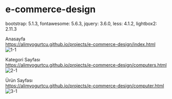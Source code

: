 # e-commerce-design
bootstrap: 5.1.3, fontawesome: 5.6.3, jquery: 3.6.0, less: 4.1.2, lightbox2: 2.11.3

Anasayfa <br/>
https://alimyogurtcu.github.io/projects/e-commerce-design/index.html
![1-1](https://user-images.githubusercontent.com/50144617/147747660-be54536b-0924-4802-927d-e26660c1350b.jpg)

Kategori Sayfası <br/>
https://alimyogurtcu.github.io/projects/e-commerce-design/computers.html
![2-1](https://user-images.githubusercontent.com/50144617/147747664-7153e3c2-7549-4769-ae57-427ee29439b2.jpg)

Ürün Sayfası <br/>
https://alimyogurtcu.github.io/projects/e-commerce-design/computer.html
![3-1](https://user-images.githubusercontent.com/50144617/147747666-28ce4584-97e3-476e-bbe8-e3e27b46c9f0.jpg)
